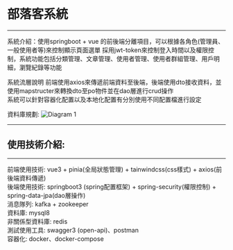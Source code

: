 # 部落客系統

<hr>
系統介紹：使用springboot + vue 的前後端分離項目，可以根據各角色(管理員、一般使用者等)來控制顯示頁面選單
採用jwt-token來控制登入時間以及權限控制，系統功能包括分類管理、文章管理、使用者管理、使用者群組管理、用戶明細，瀏覽紀錄等功能

系統流層說明
前端使用axios來傳遞前端資料至後端，後端使用dto接收資料，並使用mapstructer來轉換dto至po物件並在dao層進行crud操作<br>
系統可以針對容器化配置以及本地化配置有分別使用不同配置檔進行設定

資料庫規劃:
![Diagram 1](https://github.com/yaiiow159/Blog_app/assets/39752246/d73d894b-28b6-4dd0-9bc1-437d94935b34)

---------------------------------------------------------------------------------------------------------------------
## 使用技術介紹:
<hr>

前端使用技術: vue3 + pinia(全局狀態管理) + tainwindcss(css樣式) + axios(前後端資料傳遞) <br>
後端使用技術: springboot3 (spring配置框架) + spring-security(權限控制) + spring-data-jpa(dao層操作) <br>
消息隊列: kafka + zookeeper <br>
資料庫: mysql8 <br>
非關係型資料庫: redis <br>
測試使用工具: swagger3 (open-api)、postman <br>
容器化: docker、docker-compose <br>

